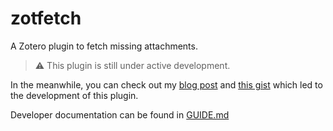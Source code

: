 # zotfetch

A Zotero plugin to fetch missing attachments.

> ⚠️ This plugin is still under active development.

In the meanwhile, you can check out my
[blog post](https://nikhilweee.me/blog/2024/zotero-file-sync/) and
[this gist](https://gist.github.com/nikhilweee/fdf7b471a31c2f1c2b9527c51d734d86)
which led to the development of this plugin.

Developer documentation can be found in [GUIDE.md](GUIDE.md)
